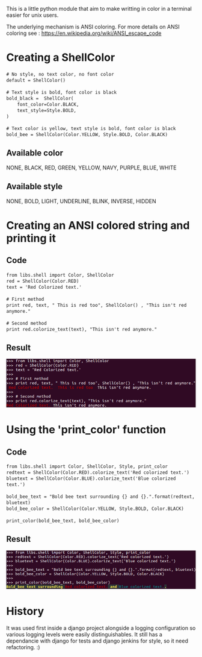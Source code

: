 This is a little python module that aim to make writting in color in a terminal 
easier for unix users.

The underlying mechanism is ANSI coloring. For more details on ANSI
coloring see : https://en.wikipedia.org/wiki/ANSI_escape_code 

# Creating a ShellColor

~~~~
# No style, no text color, no font color
default = ShellColor()

# Text style is bold, font color is black
bold_black =  ShellColor(
    font_color=Color.BLACK,
    text_style=Style.BOLD,
)

# Text color is yellow, text style is bold, font color is black
bold_bee = ShellColor(Color.YELLOW, Style.BOLD, Color.BLACK)
~~~~

## Available color

NONE, BLACK, RED, GREEN, YELLOW, NAVY, PURPLE, BLUE, WHITE

## Available style

NONE, BOLD, LIGHT, UNDERLINE, BLINK, INVERSE, HIDDEN


# Creating an ANSI colored string and printing it

## Code
~~~~
from libs.shell import Color, ShellColor
red = ShellColor(Color.RED)
text = 'Red Colorized text.'

# First method
print red, text, " This is red too", ShellColor() , "This isn't red anymore."

# Second method
print red.colorize_text(text), "This isn't red anymore."
~~~~

## Result

![Result of printing a colorized string](redtext_example.png "Result of printing a colorized string")

# Using the 'print_color' function

## Code
~~~~
from libs.shell import Color, ShellColor, Style, print_color
redtext = ShellColor(Color.RED).colorize_text('Red colorized text.')
bluetext = ShellColor(Color.BLUE).colorize_text('Blue colorized text.')

bold_bee_text = "Bold bee text surrounding {} and {}.".format(redtext, bluetext)
bold_bee_color = ShellColor(Color.YELLOW, Style.BOLD, Color.BLACK)

print_color(bold_bee_text, bold_bee_color)
~~~~

## Result

![Result of the print_color function](bold_bee_example.png "Result of the print_color function")

# History

It was used first inside a django project alongside a logging configuration so
various logging levels were easily distinguishables. It still has a dependancie
with django for tests and django jenkins for style, so it need refactoring. :)

